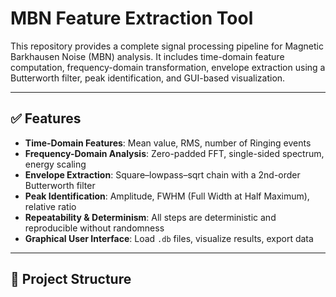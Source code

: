 # MBN Feature Extraction Tool

This repository provides a complete signal processing pipeline for Magnetic Barkhausen Noise (MBN) analysis. It includes time-domain feature computation, frequency-domain transformation, envelope extraction using a Butterworth filter, peak identification, and GUI-based visualization.

---

## ✅ Features

- **Time-Domain Features**: Mean value, RMS, number of Ringing events
- **Frequency-Domain Analysis**: Zero-padded FFT, single-sided spectrum, energy scaling
- **Envelope Extraction**: Square–lowpass–sqrt chain with a 2nd-order Butterworth filter
- **Peak Identification**: Amplitude, FWHM (Full Width at Half Maximum), relative ratio
- **Repeatability & Determinism**: All steps are deterministic and reproducible without randomness
- **Graphical User Interface**: Load `.db` files, visualize results, export data

---

## 📁 Project Structure

